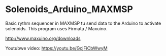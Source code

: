 # Solenoids_Arduino_MAXMSP

Basic rythm sequencer in MAXMSP tu send data to the Arduino to activate solenoids.
This program uses Firmata / Maxuino.

http://www.maxuino.org/downloads

Youtubwe video:
https://youtu.be/GcjFiCbWwyM


